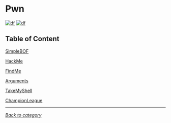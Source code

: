 # Pwn
[![df](https://img.shields.io/badge/hcmus%20ctf-2020-brightgreen.svg)](https://img.shields.io/badge/hcmus%20ctf-2020-brightgreen.svg)
[![df](https://img.shields.io/badge/B3T4-shark-brightgreen.svg)](https://img.shields.io/badge/B3T4-shark-brightgreen.svg)

## Table of Content

 [SimpleBOF](SimpleBOF/README.md)

 [HackMe](HackMe/README.md)

 [FindMe](FindMe/README.md)

 [Arguments](Arguments/README.md)

 [TakeMyShell](TakeMyShell/README.md)

 [ChampionLeague](ChampionLeague/README.md)

---
*[Back to category](../README.md)*

